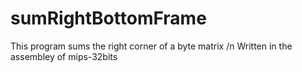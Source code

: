 # sumRightBottomFrame
This program sums the right corner of a byte matrix /n
Written in the assembley of mips-32bits
